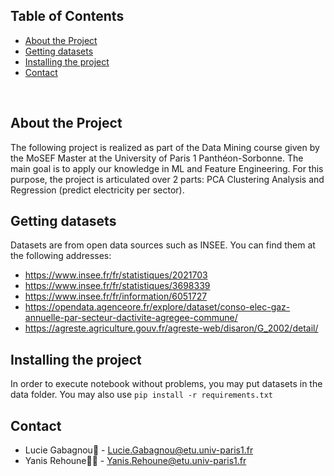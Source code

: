 ## Table of Contents

* [About the Project](#about_the_project)
* [Getting datasets](#getting_datasets)
* [Installing the project](#installing_the_project)
* [Contact](#contact)

<br>

## About the Project

The following project is realized as part of the Data Mining course given by the MoSEF Master at the University of Paris 1 Panthéon-Sorbonne. The main goal is to apply our knowledge in ML and Feature Engineering. For this purpose, the project is articulated over 2 parts: PCA Clustering Analysis and Regression (predict electricity per sector).


## Getting datasets
 Datasets are from open data sources such as INSEE. You can find them at the following addresses:
- https://www.insee.fr/fr/statistiques/2021703
- https://www.insee.fr/fr/statistiques/3698339
- https://www.insee.fr/fr/information/6051727
- https://opendata.agenceore.fr/explore/dataset/conso-elec-gaz-annuelle-par-secteur-dactivite-agregee-commune/
- https://agreste.agriculture.gouv.fr/agreste-web/disaron/G_2002/detail/



## Installing the project

In order to execute notebook without problems, you may put datasets in the data folder. You may also use 
```pip install -r requirements.txt```

## Contact
* Lucie Gabagnou👸 - Lucie.Gabagnou@etu.univ-paris1.fr
* Yanis Rehoune👨‍🎓 - Yanis.Rehoune@etu.univ-paris1.fr
